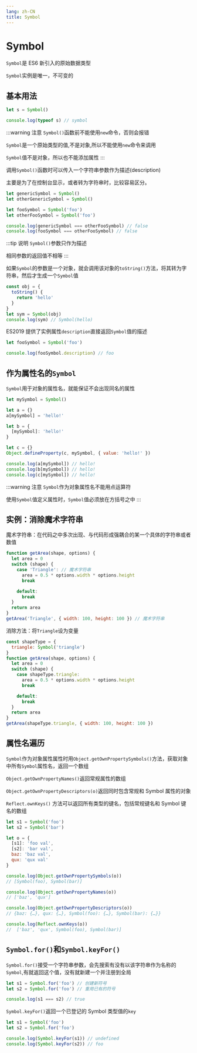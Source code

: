 ```yaml
---
lang: zh-CN
title: Symbol
---
```


# Symbol

`Symbol`是 ES6 新引入的原始数据类型

`Symbol`实例是唯一，不可变的

## 基本用法

```js
let s = Symbol()

console.log(typeof s) // symbol
```

:::warning 注意
`Symbol()`函数前不能使用`new`命令，否则会报错

`Symbol`是一个原始类型的值,不是对象,所以不能使用`new`命令来调用

`Symbol`值不是对象，所以也不能添加属性
:::

调用`Symbol()`函数时可以传入一个字符串参数作为描述(description)

主要是为了在控制台显示，或者转为字符串时，比较容易区分。

```js
let genericSymbol = Symbol()
let otherGenericSymbol = Symbol()

let fooSymbol = Symbol('foo')
let otherFooSymbol = Symbol('foo')

console.log(genericSymbol === otherFooSymbol) // false
console.log(fooSymbol === otherFooSymbol) // false
```

:::tip 说明
`Symbol()`参数只作为描述

相同参数的返回值不相等
:::

如果`Symbol`的参数是一个对象，就会调用该对象的`toString()`方法，将其转为字符串，然后才生成一个`Symbol`值

```js
const obj = {
  toString() {
    return 'hello'
  }
}
let sym = Symbol(obj)
console.log(sym) // Symbol(hello)
```

ES2019 提供了实例属性`description`直接返回`Symbol`值的描述

```js
let fooSymbol = Symbol('foo')

console.log(fooSymbol.description) // foo
```

## 作为属性名的`Symbol`

`Symbol`用于对象的属性名，就能保证不会出现同名的属性

```js
let mySymbol = Symbol()

let a = {}
a[mySymbol] = 'hello!'

let b = {
  [mySymbol]: 'hello!'
}

let c = {}
Object.defineProperty(c, mySymbol, { value: 'hello!' })

console.log(a[mySymbol]) // hello!
console.log(b[mySymbol]) // hello!
console.log(c[mySymbol]) // hello!
```

:::warning 注意
`Symbol`作为对象属性名不能用点运算符

使用`Symbol`值定义属性时，`Symbol`值必须放在方括号之中
:::

## 实例：消除魔术字符串

魔术字符串：在代码之中多次出现、与代码形成强耦合的某一个具体的字符串或者数值

```js
function getArea(shape, options) {
  let area = 0
  switch (shape) {
    case 'Triangle': // 魔术字符串
      area = 0.5 * options.width * options.height
      break

    default:
      break
  }
  return area
}
getArea('Triangle', { width: 100, height: 100 }) // 魔术字符串
```

消除方法：将`Triangle`设为变量

```js
const shapeType = {
  triangle: Symbol('triangle')
}
function getArea(shape, options) {
  let area = 0
  switch (shape) {
    case shapeType.triangle:
      area = 0.5 * options.width * options.height
      break

    default:
      break
  }
  return area
}
getArea(shapeType.triangle, { width: 100, height: 100 })
```

## 属性名遍历

`Symbol`作为对象属性属性时用`Object.getOwnPropertySymbols()`方法，获取对象中所有`Symbol`属性名，返回一个数组

`Object.getOwnPropertyNames()`返回常规属性的数组

`Object.getOwnPropertyDescriptors(o)`返回同时包含常规和 Symbol 属性的对象

`Reflect.ownKeys()` 方法可以返回所有类型的键名，包括常规键名和 Symbol 键名的数组

```js
let s1 = Symbol('foo')
let s2 = Symbol('bar')

let o = {
  [s1]: 'foo val',
  [s2]: 'bar val',
  baz: 'baz val',
  qux: 'qux val'
}

console.log(Object.getOwnPropertySymbols(o))
// [Symbol(foo), Symbol(bar)]

console.log(Object.getOwnPropertyNames(o))
// ['baz', 'qux']

console.log(Object.getOwnPropertyDescriptors(o))
// {baz: {…}, qux: {…}, Symbol(foo): {…}, Symbol(bar): {…}}

console.log(Reflect.ownKeys(o))
//  ['baz', 'qux', Symbol(foo), Symbol(bar)]
```

## `Symbol.for()`和`Symbol.keyFor()`

`Symbol.for()`接受一个字符串参数，会先搜索有没有以该字符串作为名称的`Symbol`,有就返回这个值，没有就新建一个并注册到全局

```js
let s1 = Symbol.for('foo') // 创建新符号
let s2 = Symbol.for('foo') // 重用已有的符号

console.log(s1 === s2) // true
```

`Symbol.keyFor()`返回一个已登记的 Symbol 类型值的`key`

```js
let s1 = Symbol('foo')
let s2 = Symbol.for('foo')

console.log(Symbol.keyFor(s1)) // undefined
console.log(Symbol.keyFor(s2)) // foo
```
